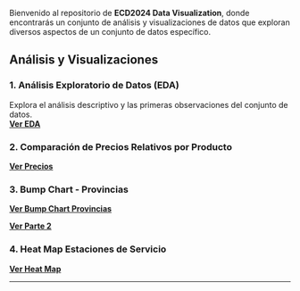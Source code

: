 Bienvenido al repositorio de **ECD2024 Data Visualization**, donde encontrarás un conjunto de análisis y visualizaciones de datos que exploran diversos aspectos de un conjunto de datos específico.

## Análisis y Visualizaciones

### 1. Análisis Exploratorio de Datos (EDA)
Explora el análisis descriptivo y las primeras observaciones del conjunto de datos.  
**[Ver EDA](https://arey14.github.io/ECD2024DataViz/EDA.html)**

### 2. Comparación de Precios Relativos por Producto

**[Ver Precios](https://arey14.github.io/ECD2024DataViz/Comparaci%C3%B3n%20precios%20relativos.html)**

### 3. Bump Chart - Provincias
 
**[Ver Bump Chart Provincias](https://arey14.github.io/ECD2024DataViz/Bump%20chart%20top%205.png)**

**[Ver Parte 2](https://arey14.github.io/ECD2024DataViz/bump%20chart%20provincias%20con%20datos%20completos.png)**

### 4. Heat Map Estaciones de Servicio
 
**[Ver Heat Map](https://arey14.github.io/ECD2024DataViz/heatmap.html)**

---
